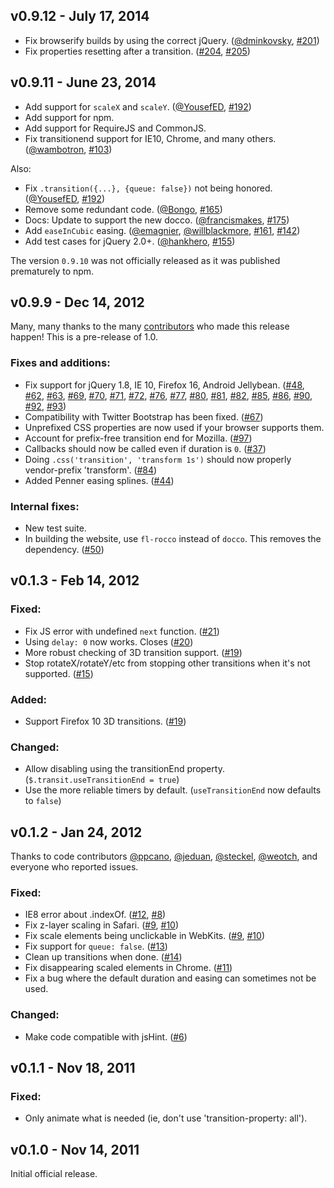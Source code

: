 ## v0.9.12 - July 17, 2014

 * Fix browserify builds by using the correct jQuery. ([@dminkovsky], [#201])
 * Fix properties resetting after a transition. ([#204], [#205])

## v0.9.11 - June 23, 2014

 * Add support for `scaleX` and `scaleY`. ([@YousefED], [#192])
 * Add support for npm.
 * Add support for RequireJS and CommonJS.
 * Fix transitionend support for IE10, Chrome, and many others. ([@wambotron], [#103])

Also:

 * Fix `.transition({...}, {queue: false})` not being honored. ([@YousefED], [#192])
 * Remove some redundant code. ([@Bongo], [#165])
 * Docs: Update to support the new docco. ([@francismakes], [#175])
 * Add `easeInCubic` easing. ([@emagnier], [@willblackmore], [#161], [#142])
 * Add test cases for jQuery 2.0+. ([@hankhero], [#155])

The version `0.9.10` was not officially released as it was published prematurely
to npm.

## v0.9.9 - Dec 14, 2012

Many, many thanks to the many [contributors] who made this release happen! This 
is a pre-release of 1.0.

### Fixes and additions:

  * Fix support for jQuery 1.8, IE 10, Firefox 16, Android Jellybean.
  ([#48], [#62], [#63], [#69], [#70], [#71], [#72], [#76], [#77], [#80], [#81], [#82], [#85], [#86], [#90], [#92], [#93])
  * Compatibility with Twitter Bootstrap has been fixed. ([#67])
  * Unprefixed CSS properties are now used if your browser supports them.
  * Account for prefix-free transition end for Mozilla. ([#97])
  * Callbacks should now be called even if duration is `0`. ([#37])
  * Doing `.css('transition', 'transform 1s')` should now properly vendor-prefix 'transform'. ([#84])
  * Added Penner easing splines. ([#44])

### Internal fixes:

  * New test suite.
  * In building the website, use `fl-rocco` instead of `docco`. This removes the dependency. ([#50])

## v0.1.3 - Feb 14, 2012

### Fixed:
  * Fix JS error with undefined `next` function. ([#21])
  * Using `delay: 0` now works. Closes ([#20])
  * More robust checking of 3D transition support. ([#19])
  * Stop rotateX/rotateY/etc from stopping other transitions when it's not
    supported.  ([#15])

### Added:
  * Support Firefox 10 3D transitions. ([#19])

### Changed:
  * Allow disabling using the transitionEnd property.
  (`$.transit.useTransitionEnd = true`)
  * Use the more reliable timers by default. (`useTransitionEnd` now defaults to
      `false`)

## v0.1.2 - Jan 24, 2012

Thanks to code contributors [@ppcano], [@jeduan], [@steckel], [@weotch], and everyone 
who reported issues.

### Fixed:
  * IE8 error about .indexOf. ([#12], [#8])
  * Fix z-layer scaling in Safari. ([#9], [#10])
  * Fix scale elements being unclickable in WebKits. ([#9], [#10])
  * Fix support for `queue: false`. ([#13])
  * Clean up transitions when done. ([#14])
  * Fix disappearing scaled elements in Chrome. ([#11])
  * Fix a bug where the default duration and easing can sometimes not be used.

### Changed:
  * Make code compatible with jsHint. ([#6])

## v0.1.1 - Nov 18, 2011

### Fixed:
  * Only animate what is needed (ie, don't use 'transition-property: all').

## v0.1.0 - Nov 14, 2011

Initial official release.

[contributors]: https://github.com/rstacruz/jquery.transit/contributors

[#201]: https://github.com/rstarcuz/jquery.transit/issues/201
[@dminkovsky]: https://github.com/dminkovsky

[#204]: https://github.com/rstacruz/jquery.transit/issues/204
[#205]: https://github.com/rstacruz/jquery.transit/issues/205
[#192]: https://github.com/rstacruz/jquery.transit/issues/192
[#103]: https://github.com/rstacruz/jquery.transit/issues/103
[#192]: https://github.com/rstacruz/jquery.transit/issues/192
[#165]: https://github.com/rstacruz/jquery.transit/issues/165
[#175]: https://github.com/rstacruz/jquery.transit/issues/175
[#161]: https://github.com/rstacruz/jquery.transit/issues/161
[#142]: https://github.com/rstacruz/jquery.transit/issues/142
[#155]: https://github.com/rstacruz/jquery.transit/issues/155
[#48]: https://github.com/rstacruz/jquery.transit/issues/48
[#62]: https://github.com/rstacruz/jquery.transit/issues/62
[#63]: https://github.com/rstacruz/jquery.transit/issues/63
[#69]: https://github.com/rstacruz/jquery.transit/issues/69
[#70]: https://github.com/rstacruz/jquery.transit/issues/70
[#71]: https://github.com/rstacruz/jquery.transit/issues/71
[#72]: https://github.com/rstacruz/jquery.transit/issues/72
[#76]: https://github.com/rstacruz/jquery.transit/issues/76
[#77]: https://github.com/rstacruz/jquery.transit/issues/77
[#80]: https://github.com/rstacruz/jquery.transit/issues/80
[#81]: https://github.com/rstacruz/jquery.transit/issues/81
[#82]: https://github.com/rstacruz/jquery.transit/issues/82
[#85]: https://github.com/rstacruz/jquery.transit/issues/85
[#86]: https://github.com/rstacruz/jquery.transit/issues/86
[#90]: https://github.com/rstacruz/jquery.transit/issues/90
[#92]: https://github.com/rstacruz/jquery.transit/issues/92
[#93]: https://github.com/rstacruz/jquery.transit/issues/93
[#67]: https://github.com/rstacruz/jquery.transit/issues/67
[#97]: https://github.com/rstacruz/jquery.transit/issues/97
[#37]: https://github.com/rstacruz/jquery.transit/issues/37
[#84]: https://github.com/rstacruz/jquery.transit/issues/84
[#44]: https://github.com/rstacruz/jquery.transit/issues/44
[#50]: https://github.com/rstacruz/jquery.transit/issues/50
[#21]: https://github.com/rstacruz/jquery.transit/issues/21
[#20]: https://github.com/rstacruz/jquery.transit/issues/20
[#19]: https://github.com/rstacruz/jquery.transit/issues/19
[#15]: https://github.com/rstacruz/jquery.transit/issues/15
[#19]: https://github.com/rstacruz/jquery.transit/issues/19
[#12]: https://github.com/rstacruz/jquery.transit/issues/12
[#8]: https://github.com/rstacruz/jquery.transit/issues/8
[#9]: https://github.com/rstacruz/jquery.transit/issues/9
[#10]: https://github.com/rstacruz/jquery.transit/issues/10
[#9]: https://github.com/rstacruz/jquery.transit/issues/9
[#10]: https://github.com/rstacruz/jquery.transit/issues/10
[#13]: https://github.com/rstacruz/jquery.transit/issues/13
[#14]: https://github.com/rstacruz/jquery.transit/issues/14
[#11]: https://github.com/rstacruz/jquery.transit/issues/11
[#6]: https://github.com/rstacruz/jquery.transit/issues/6
[@YousefED]: https://github.com/YousefED
[@wambotron]: https://github.com/wambotron
[@YousefED]: https://github.com/YousefED
[@Bongo]: https://github.com/Bongo
[@francismakes]: https://github.com/francismakes
[@emagnier]: https://github.com/emagnier
[@willblackmore]: https://github.com/willblackmore
[@hankhero]: https://github.com/hankhero
[@ppcano]: https://github.com/ppcano
[@jeduan]: https://github.com/jeduan
[@steckel]: https://github.com/steckel
[@weotch]: https://github.com/weotch
